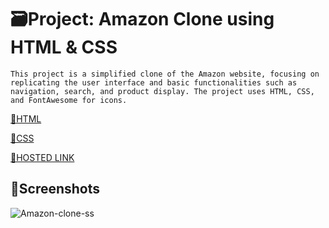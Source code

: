 # 🗃️Project: Amazon Clone using HTML & CSS
```
This project is a simplified clone of the Amazon website, focusing on replicating the user interface and basic functionalities such as navigation, search, and product display. The project uses HTML, CSS, and FontAwesome for icons.
```

[📌HTML](index.html)

[📌CSS](style.css)

[📌HOSTED LINK](https://ankitgupta7542.github.io/FS-21-Assignments/CSS%20Assignments/amazon%20clone/index.html)

## 🌄Screenshots


![Amazon-clone-ss](https://github.com/ankitgupta7542/FS-21-Assignments/assets/155214925/fb76b7ac-47f6-476c-a9ac-5a260f261614)
